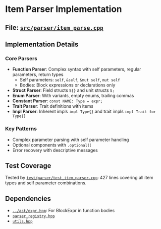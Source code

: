 # Item Parser Implementation

## File: [`src/parser/item_parse.cpp`](../../src/parser/item_parse.cpp)

## Implementation Details

### Core Parsers

- **Function Parser**: Complex syntax with self parameters, regular parameters, return types
  - Self parameters: `self`, `&self`, `&mut self`, `mut self`
  - Bodies: Block expressions or declarations only
- **Struct Parser**: Field structs `S{}` and unit structs `S;`
- **Enum Parser**: With variants, empty enums, trailing commas
- **Constant Parser**: `const NAME: Type = expr;`
- **Trait Parser**: Trait definitions with items
- **Impl Parser**: Inherent impls `impl Type{}` and trait impls `impl Trait for Type{}`

### Key Patterns

- Complex parameter parsing with self parameter handling
- Optional components with `.optional()`
- Error recovery with descriptive messages

## Test Coverage

Tested by [`test/parser/test_item_parser.cpp`](../../test/parser/test_item_parser.cpp): 427 lines covering all item types and self parameter combinations.

## Dependencies

- [`../ast/expr.hpp`](../../src/ast/expr.hpp): For BlockExpr in function bodies
- [`parser_registry.hpp`](../../src/parser/parser_registry.hpp)
- [`utils.hpp`](../../src/parser/utils.hpp)